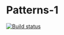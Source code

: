 # Patterns-1

[![Build status](https://ci.appveyor.com/api/projects/status/gd41v3wi8l8icfl3?svg=true)](https://ci.appveyor.com/project/Ilya-Maidanov/patterns-1)
